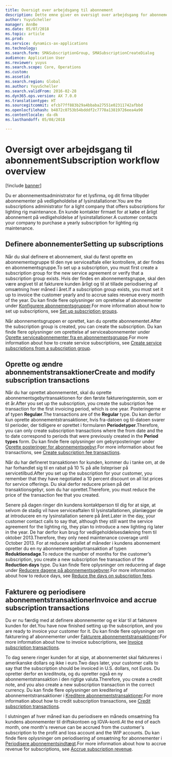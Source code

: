 ```yaml
---
title: Oversigt over arbejdsgang til abonnement
description: Dette emne giver en oversigt over arbejdsgang for abonnement.
author: YuyuScheller
manager: AnnBe
ms.date: 05/07/2018
ms.topic: article
ms.prod: 
ms.service: dynamics-ax-applications
ms.technology: 
ms.search.form: SMASubscriptionGroup, SMASubscriptionCreateDialog
audience: Application User
ms.reviewer: yuyus
ms.search.scope: Core, Operations
ms.custom: 
ms.assetid: 
ms.search.region: Global
ms.author: YuyuScheller
ms.search.validFrom: 2016-02-28
ms.dyn365.ops.version: AX 7.0.0
ms.translationtype: HT
ms.sourcegitcommit: efcb77ff883b29a4bbaba27551e02311742afbbd
ms.openlocfilehash: b4872c0753b54bdddf2c7778a13819726eea4a90
ms.contentlocale: da-dk
ms.lasthandoff: 05/08/2018

---
```



# <a name="subscription-workflow-overview"></a><span data-ttu-id="d5361-103">Oversigt over arbejdsgang til abonnement</span><span class="sxs-lookup"><span data-stu-id="d5361-103">Subscription workflow overview</span></span> 

[!include [banner](../includes/banner.md)]


<span data-ttu-id="d5361-104">Du er abonnementsadministrator for et lysfirma, og dit firma tilbyder abonnementer på vedligeholdelse af lysinstallationer.</span><span class="sxs-lookup"><span data-stu-id="d5361-104">You are the subscriptions administrator for a light company that offers subscriptions for lighting rig maintenance.</span></span> <span data-ttu-id="d5361-105">En kunde kontakter firmaet for at købe et årligt abonnement på vedligeholdelse af lysinstallationer.</span><span class="sxs-lookup"><span data-stu-id="d5361-105">A customer contacts your company to purchase a yearly subscription for lighting rig maintenance.</span></span>

## <a name="setting-up-subscriptions"></a><span data-ttu-id="d5361-106">Definere abonnementer</span><span class="sxs-lookup"><span data-stu-id="d5361-106">Setting up subscriptions</span></span>

<span data-ttu-id="d5361-107">Når du skal definere et abonnement, skal du først oprette en abonnementsgruppe til den nye serviceaftale eller kontrollere, at der findes en abonnementsgruppe.</span><span class="sxs-lookup"><span data-stu-id="d5361-107">To set up a subscription, you must first create a subscription group for the new service agreement or verify that a subscription group exists.</span></span> <span data-ttu-id="d5361-108">Hvis der findes en abonnementsgruppe, skal den være angivet til at fakturere kunden årligt og til at tillade periodisering af omsætning hver måned i året.</span><span class="sxs-lookup"><span data-stu-id="d5361-108">If a subscription group exists, you must set it up to invoice the customer yearly and to accrue sales revenue every month of the year.</span></span> <span data-ttu-id="d5361-109">Du kan finde flere oplysninger om oprettelse af abonnementer under [Konfigurere abonnementsgrupper](set-up-subscription-groups.md).</span><span class="sxs-lookup"><span data-stu-id="d5361-109">For more information about how to set up subscriptions, see [Set up subscription groups](set-up-subscription-groups.md).</span></span>

<span data-ttu-id="d5361-110">Når abonnementsgruppen er oprettet, kan du oprette abonnementet.</span><span class="sxs-lookup"><span data-stu-id="d5361-110">After the subscription group is created, you can create the subscription.</span></span> <span data-ttu-id="d5361-111">Du kan finde flere oplysninger om oprettelse af serviceabonnementer under [Oprette serviceabonnementer fra en abonnementsgruppe](create-service-subscriptions-from-subscription-group.md).</span><span class="sxs-lookup"><span data-stu-id="d5361-111">For more information about how to create service subscriptions, see [Create service subscriptions from a subscription group](create-service-subscriptions-from-subscription-group.md).</span></span>

## <a name="create-and-modify-subscription-transactions"></a><span data-ttu-id="d5361-112">Oprette og ændre abonnementstransaktioner</span><span class="sxs-lookup"><span data-stu-id="d5361-112">Create and modify subscription transactions</span></span>

<span data-ttu-id="d5361-113">Når du har oprettet abonnementet, skal du oprette abonnementsgebyrtransaktionen for den første faktureringstermin, som er ét år.</span><span class="sxs-lookup"><span data-stu-id="d5361-113">After you set up the subscription, you create the subscription fee transaction for the first invoicing period, which is one year.</span></span> <span data-ttu-id="d5361-114">Posteringerne er af typen **Regulær**.</span><span class="sxs-lookup"><span data-stu-id="d5361-114">The transactions are of the **Regular** type.</span></span> <span data-ttu-id="d5361-115">Du kan derfor kun oprette abonnementstransaktioner, hvis fra-datoen og til-datoen svarer til perioder, der tidligere er oprettet i formularen **Periodetyper**.</span><span class="sxs-lookup"><span data-stu-id="d5361-115">Therefore, you can only create subscription transactions where the from date and the to date correspond to periods that were previously created in the **Period types** form.</span></span> <span data-ttu-id="d5361-116">Du kan finde flere oplysninger om gebyrposteringer under [Oprette posteringer for abonnementsgebyr](create-subscription-fee-transactions.md).</span><span class="sxs-lookup"><span data-stu-id="d5361-116">For more information about fee transactions, see [Create subscription fee transactions](create-subscription-fee-transactions.md).</span></span>

<span data-ttu-id="d5361-117">Når du har defineret transaktionen for kunden, kommer du i tanke om, at de har forhandlet sig til en rabat på 10 % på alle listepriser på servicetilbud.</span><span class="sxs-lookup"><span data-stu-id="d5361-117">After you set up the subscription for your customer, you remember that they have negotiated a 10 percent discount on all list prices for service offerings.</span></span> <span data-ttu-id="d5361-118">Du skal derfor reducere prisen på det transaktionsgebyr, som du har oprettet.</span><span class="sxs-lookup"><span data-stu-id="d5361-118">Therefore, you must reduce the price of the transaction fee that you created.</span></span>

<span data-ttu-id="d5361-119">Senere på dagen ringer din kundens kontaktperson til dig for at sige, at selvom de stadig vil have serviceaftalen til lysinstallationen, planlægger de at introducere en ny lysinstallation senere på året.</span><span class="sxs-lookup"><span data-stu-id="d5361-119">Later in the day, your customer contact calls to say that, although they still want the service agreement for the lighting rig, they plan to introduce a new lighting rig later in the year.</span></span> <span data-ttu-id="d5361-120">De har derfor kun brug for vedligeholdelsesdækning frem til oktober 2013.</span><span class="sxs-lookup"><span data-stu-id="d5361-120">Therefore, they only need maintenance coverage until October 2013.</span></span> <span data-ttu-id="d5361-121">For at reducere antallet af måneder i kundens abonnement opretter du en ny abonnementsgebyrtransaktion af typen **Reduktionsdage**.</span><span class="sxs-lookup"><span data-stu-id="d5361-121">To reduce the number of months for the customer’s subscription, you create a new subscription fee transaction of the **Reduction days** type.</span></span> <span data-ttu-id="d5361-122">Du kan finde flere oplysninger om reducering af dage under [Reducere dagene på abonnementsgebyrer](reduce-the-days-on-subscription-fees.md).</span><span class="sxs-lookup"><span data-stu-id="d5361-122">For more information about how to reduce days, see [Reduce the days on subscription fees](reduce-the-days-on-subscription-fees.md).</span></span>

## <a name="invoice-and-accrue-subscription-transactions"></a><span data-ttu-id="d5361-123">Fakturere og periodisere abonnementstransaktioner</span><span class="sxs-lookup"><span data-stu-id="d5361-123">Invoice and accrue subscription transactions</span></span>

<span data-ttu-id="d5361-124">Du er nu færdig med at definere abonnementer og er klar til at fakturere kunden for det.</span><span class="sxs-lookup"><span data-stu-id="d5361-124">You have now finished setting up the subscription, and you are ready to invoice your customer for it.</span></span> <span data-ttu-id="d5361-125">Du kan finde flere oplysninger om fakturering af abonnementer under [Fakturere abonnementstransaktioner](invoice-subscription-transactions.md).</span><span class="sxs-lookup"><span data-stu-id="d5361-125">For more information about how to invoice subscriptions, see [Invoice subscription transactions](invoice-subscription-transactions.md).</span></span>

<span data-ttu-id="d5361-126">To dag senere ringer kunden for at sige, at abonnementet skal faktureres i amerikanske dollars og ikke i euro.</span><span class="sxs-lookup"><span data-stu-id="d5361-126">Two days later, your customer calls to say that the subscription should be invoiced in U.S. dollars, not Euros.</span></span> <span data-ttu-id="d5361-127">Du opretter derfor en kreditnota, og du opretter også en ny abonnementstransaktion i den rigtige valuta.</span><span class="sxs-lookup"><span data-stu-id="d5361-127">Therefore, you create a credit note, and you also create a new subscription transaction in the correct currency.</span></span> <span data-ttu-id="d5361-128">Du kan finde flere oplysninger om kreditering af abonnementstransaktioner i [Kreditere abonnementstransaktioner](credit-subscription-transactions.md).</span><span class="sxs-lookup"><span data-stu-id="d5361-128">For more information about how to credit subscription transactions, see [Credit subscription transactions](credit-subscription-transactions.md).</span></span>

<span data-ttu-id="d5361-129">I slutningen af hver måned kan du periodisere en måneds omsætning fra kundens abonnementer til driftskontoen og IGVA-konti.</span><span class="sxs-lookup"><span data-stu-id="d5361-129">At the end of each month, one month's revenue can be accrued from the customer's subscription to the profit and loss account and the WIP accounts.</span></span> <span data-ttu-id="d5361-130">Du kan finde flere oplysninger om periodisering af omsætning for abonnementer i [Periodisere abonnementsindtægt](accrue-subscription-revenue.md).</span><span class="sxs-lookup"><span data-stu-id="d5361-130">For more information about how to accrue revenue for subscriptions, see [Accrue subscription revenue](accrue-subscription-revenue.md).</span></span>

  



